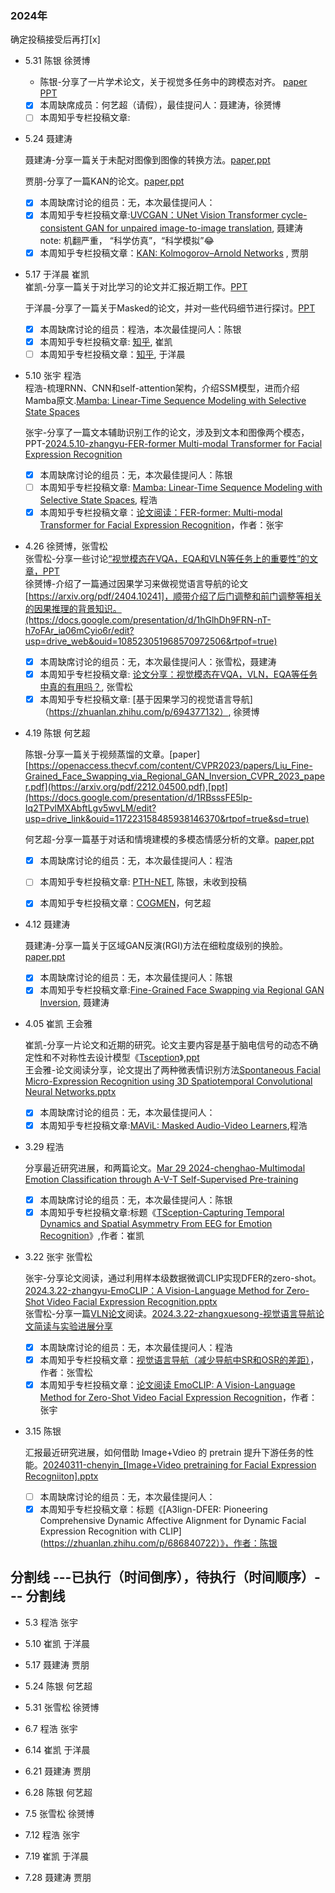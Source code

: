 
### 2024年
确定投稿接受后再打[x]

- 5.31 陈银 徐赟博
  - 陈银-分享了一片学术论文，关于视觉多任务中的跨模态对齐。 [paper](https://ojs.aaai.org/index.php/AAAI/article/view/29540) [PPT]()
    
  - [x] 本周缺席成员：何艺超（请假），最佳提问人：聂建涛，徐赟博
  - [ ] 本周知乎专栏投稿文章:
- 5.24	聂建涛
  
  聂建涛-分享一篇关于未配对图像到图像的转换方法。[paper](https://openaccess.thecvf.com/content/WACV2023/papers/Torbunov_UVCGAN_UNet_Vision_Transformer_Cycle-Consistent_GAN_for_Unpaired_Image-to-Image_Translation_WACV_2023_paper.pdf),[ppt](https://docs.google.com/presentation/d/1TboboQMHXjPTiplZEZXLOhjKiql68sTc/edit#slide=id.p1)

  贾朋-分享了一篇KAN的论文。[paper](https://arxiv.org/html/2404.19756v1),[ppt](https://docs.google.com/presentation/d/1M1C9UOIrVSs4CR42GfBmOGQ7q9unCNFk/edit?usp=drive_link)

  - [x] 本周缺席讨论的组员：无，本次最佳提问人：
  - [x] 本周知乎专栏投稿文章:[UVCGAN：UNet Vision Transformer cycle-consistent GAN for unpaired image-to-image translation](https://zhuanlan.zhihu.com/p/699968769), 聂建涛   note: 机翻严重， “科学仿真”，“科学模拟”😂
  - [x] 本周知乎专栏投稿文章：[KAN: Kolmogorov–Arnold Networks](https://zhuanlan.zhihu.com/p/699939831) , 贾朋

- 5.17 于洋晨  崔凯\
  崔凯-分享一篇关于对比学习的论文并汇报近期工作。[PPT](https://docs.google.com/presentation/d/1I3aUK5ntGIGGEVg7OET9vYTDzxRtAPA9/edit#slide=id.p1)

  于洋晨-分享了一篇关于Masked的论文，并对一些代码细节进行探讨。[PPT](https://docs.google.com/presentation/d/1I3aUK5ntGIGGEVg7OET9vYTDzxRtAPA9/edit#slide=id.p1)
  
  - [x] 本周缺席讨论的组员：程浩，本次最佳提问人：陈银
  - [x] 本周知乎专栏投稿文章: [知乎](https://zhuanlan.zhihu.com/p/698099502), 崔凯
  - [ ] 本周知乎专栏投稿文章：[知乎](https://zhuanlan.zhihu.com/p/699582594), 于洋晨

- 5.10 张宇 程浩\
  程浩-梳理RNN、CNN和self-attention架构，介绍SSM模型，进而介绍Mamba原文.[Mamba: Linear-Time Sequence Modeling with Selective State Spaces](https://docs.google.com/presentation/d/1F0Co522rU__xKtRG7Zqe7NEAe36qqB4J/edit#slide=id.p1)

  张宇-分享了一篇文本辅助识别工作的论文，涉及到文本和图像两个模态，PPT-[2024.5.10-zhangyu-FER-former Multi-modal Transformer for Facial Expression Recognition](https://docs.google.com/presentation/d/15vC7855D_LFRTcQ8N1DpxB_z08ab0gHy/edit?usp=drive_link&ouid=105607574390576704351&rtpof=true&sd=true)
  
  - [x] 本周缺席讨论的组员：无，本次最佳提问人：陈银
  - [ ] 本周知乎专栏投稿文章: [Mamba: Linear-Time Sequence Modeling with Selective State Spaces](https://zhuanlan.zhihu.com/p/697357883), 程浩
  - [x] 本周知乎专栏投稿文章：[论文阅读：FER-former: Multi-modal Transformer for Facial Expression Recognition](https://zhuanlan.zhihu.com/p/696439106)，作者：张宇

- 4.26 徐赟博，张雪松   
  张雪松-分享一些讨论[“视觉模态在VQA，EQA和VLN等任务上的重要性”的文章，PPT](https://docs.google.com/presentation/d/11yrPMOLRm0U9azxm2Jb-WfHceKVcVEFG/edit?usp=drive_web&ouid=105694431737350823330&rtpof=true)   
  徐赟博-介绍了一篇通过因果学习来做视觉语言导航的论文[https://arxiv.org/pdf/2404.10241]，顺带介绍了后门调整和前门调整等相关的因果推理的背景知识。(https://docs.google.com/presentation/d/1hGlhDh9FRN-nT-h7oFAr_ia06mCyio6r/edit?usp=drive_web&ouid=108523051968570972506&rtpof=true)
  - [x] 本周缺席讨论的组员：无，本次最佳提问人：张雪松，聂建涛
  - [x] 本周知乎专栏投稿文章: [论文分享：视觉模态在VQA，VLN，EQA等任务中真的有用吗？](https://zhuanlan.zhihu.com/p/694329491), 张雪松
  - [x] 本周知乎专栏投稿文章: [基于因果学习的视觉语言导航]（https://zhuanlan.zhihu.com/p/694377132）, 徐赟博
  
- 4.19	陈银 何艺超
  
  陈银-分享一篇关于视频蒸馏的文章。[paper][https://openaccess.thecvf.com/content/CVPR2023/papers/Liu_Fine-Grained_Face_Swapping_via_Regional_GAN_Inversion_CVPR_2023_paper.pdf](https://arxiv.org/pdf/2212.04500.pdf),[ppt](https://docs.google.com/presentation/d/1RBsssFE5lp-Iq2TPvlMXAbftLgv5wvLM/edit?usp=drive_link&ouid=117223158485938146370&rtpof=true&sd=true)

  何艺超-分享一篇基于对话和情境建模的多模态情感分析的文章。[paper](https://arxiv.org/abs/2205.02455),[ppt](https://docs.google.com/presentation/d/1AL8QtHZo965MSr1Mhs6AvvgiAs-iifmP/edit#slide=id.p3)
  - [x] 本周缺席讨论的组员：无，本次最佳提问人：程浩
  - [ ] 本周知乎专栏投稿文章: [PTH-NET](https://zhuanlan.zhihu.com/p/693939726?), 陈银，未收到投稿
  - [x] 本周知乎专栏投稿文章：[COGMEN](https://zhuanlan.zhihu.com/p/692989727)，何艺超
 
      
- 4.12	聂建涛
  
  聂建涛-分享一篇关于区域GAN反演(RGI)方法在细粒度级别的换脸。[paper](https://openaccess.thecvf.com/content/CVPR2023/papers/Liu_Fine-Grained_Face_Swapping_via_Regional_GAN_Inversion_CVPR_2023_paper.pdf),[ppt](https://docs.google.com/presentation/d/18mptJJIrZ_3WrVLHL9qSd5Bf4XcPop8u/edit#slide=id.p5)

  - [x] 本周缺席讨论的组员：无，本次最佳提问人：陈银
  - [x] 本周知乎专栏投稿文章:[Fine-Grained Face Swapping via Regional GAN Inversion](https://zhuanlan.zhihu.com/p/693977227?), 聂建涛

- 4.05	崔凯 王会雅
  
  崔凯-分享一片论文和近期的研究。论文主要内容是基于脑电信号的动态不确定性和不对称性去设计模型《[Tsception](https://ieeexplore.ieee.org/stamp/stamp.jsp?arnumber=9762054)》,[ppt](https://docs.google.com/presentation/d/13yxf6I43vWx6IluOKf6ajXWniQ4kv8PR/edit#slide=id.p1)\
  王会雅-论文阅读分享，论文提出了两种微表情识别方法[Spontaneous Facial Micro-Expression Recognition using 3D Spatiotemporal Convolutional Neural Networks.pptx](https://docs.google.com/presentation/d/1rVP3C3CYJbvDkcPxy-fRLl9Yxp38Sblt/edit#slide=id.p1)

  - [x] 本周缺席讨论的组员：无，本次最佳提问人：
  - [x] 本周知乎专栏投稿文章:[MAViL: Masked Audio-Video Learners](https://zhuanlan.zhihu.com/p/690067209),程浩

- 3.29	程浩
  
  分享最近研究进展，和两篇论文。[Mar 29 2024-chenghao-Multimodal Emotion Classification through A-V-T Self-Supervised Pre-training](https://docs.google.com/presentation/d/1BCs9gJBQT6WDJNJvgFemcnAdVXwj420-/edit#slide=id.p1)
  - [x] 本周缺席讨论的组员：无，本次最佳提问人：陈银
  - [x] 本周知乎专栏投稿文章:标题《[TSception-Capturing Temporal Dynamics and Spatial Asymmetry From EEG for Emotion Recognition](https://zhuanlan.zhihu.com/p/689915437)》,作者：崔凯

- 3.22	张宇  张雪松

   张宇-分享论文阅读，通过利用样本级数据微调CLIP实现DFER的zero-shot。[2024.3.22-zhangyu-EmoCLIP：A Vision-Language Method for Zero-Shot Video Facial Expression Recognition.pptx](https://docs.google.com/presentation/d/1975ZbUKVx5SspaQMcvliktTzeW3Oj72H/edit#slide=id.p19)\
   张雪松-分享一篇[VLN论文](https://zhuanlan.zhihu.com/p/687858582)阅读。[2024.3.22-zhangxuesong-视觉语言导航论文简读与实验进展分享](https://docs.google.com/presentation/d/11n3r1AjDne3mC-SHHOa5dtCaxiVamIoD/edit#slide=id.p10)
  - [x] 本周缺席讨论的组员：无，本次最佳提问人：程浩
  - [x] 本周知乎专栏投稿文章：[视觉语言导航（减少导航中SR和OSR的差距）](https://zhuanlan.zhihu.com/p/687858582)，作者：张雪松
  - [x] 本周知乎专栏投稿文章：[论文阅读 EmoCLIP: A Vision-Language Method for Zero-Shot Video Facial Expression Recognition](https://zhuanlan.zhihu.com/p/688058784)，作者：张宇
                
- 3.15	陈银

  汇报最近研究进展，如何借助 Image+Vdieo 的 pretrain 提升下游任务的性能。[20240311-chenyin_[Image+Video pretraining for Facial Expression Recogniiton].pptx](https://docs.google.com/presentation/d/1Dz8lLmPg-xF-MkoRCYIs4Ug-gJk4tDBm/edit#slide=id.p23)
  - [ ] 本周缺席讨论的组员：无，本次最佳提问人：
  - [x] 本周知乎专栏投稿文章：标题《[A3lign-DFER: Pioneering Comprehensive Dynamic Affective Alignment for Dynamic Facial Expression Recognition with CLIP](https://zhuanlan.zhihu.com/p/686840722）》，作者：陈银
        
分割线 ---已执行（时间倒序），待执行（时间顺序）--- 分割线
---

  
  
-  5.3	程浩 张宇

-  5.10 崔凯 于洋晨
  
-  5.17	聂建涛 贾朋
  
-  5.24	陈银 何艺超
  
-  5.31	张雪松 徐赟博
  
-  6.7	程浩 张宇
  
-  6.14	崔凯 于洋晨
  
-  6.21	聂建涛 贾朋
  
-  6.28	陈银 何艺超
  
-  7.5	张雪松 徐赟博
  
-  7.12	程浩 张宇
  
-  7.19	崔凯 于洋晨
  
-  7.28	聂建涛 贾朋
